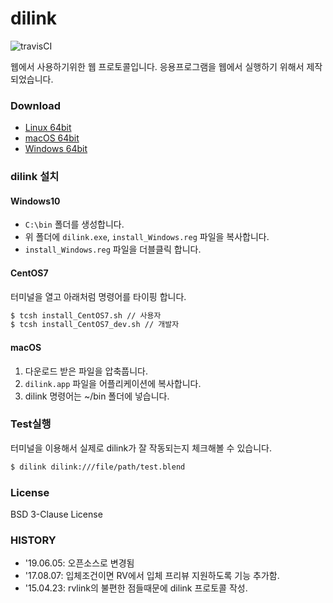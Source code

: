# dilink

![travisCI](https://secure.travis-ci.org/digital-idea/dilink.svg)

웹에서 사용하기위한 웹 프로토콜입니다.
응용프로그램을 웹에서 실행하기 위해서 제작되었습니다.

### Download
- [Linux 64bit](https://github.com/digital-idea/dilink/releases/download/v1.0.3/dilink_linux_x86-64.tgz)
- [macOS 64bit](https://github.com/digital-idea/dilink/releases/download/v1.0.3/dilink_darwin_x86-64.tgz)
- [Windows 64bit](https://github.com/digital-idea/dilink/releases/download/v1.0.3/dilink_windows_x86-64.zip)

### dilink 설치

#### Windows10

- `C:\bin` 폴더를 생성합니다.
- 위 폴더에 `dilink.exe`, `install_Windows.reg` 파일을 복사합니다.
- `install_Windows.reg` 파일을 더블클릭 합니다.

#### CentOS7
터미널을 열고 아래처럼 명령어를 타이핑 합니다.

```bash
$ tcsh install_CentOS7.sh // 사용자
$ tcsh install_CentOS7_dev.sh // 개발자
```

#### macOS
1. 다운로드 받은 파일을 압축풉니다.
1. `dilink.app` 파일을 어플리케이션에 복사합니다.
1. dilink 명령어는 ~/bin 폴더에 넣습니다.

### Test실행
터미널을 이용해서 실제로 dilink가 잘 작동되는지 체크해볼 수 있습니다.

```bash
$ dilink dilink:///file/path/test.blend
```

### License
BSD 3-Clause License

### HISTORY
- '19.06.05: 오픈소스로 변경됨
- '17.08.07: 입체조건이면 RV에서 입체 프리뷰 지원하도록 기능 추가함.
- '15.04.23: rvlink의 불편한 점들때문에 dilink 프로토콜 작성.
